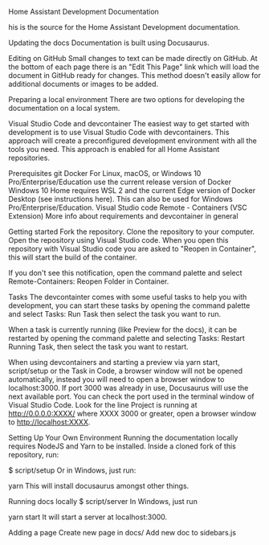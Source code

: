 Home Assistant Development Documentation

his is the source for the Home Assistant Development documentation.

Updating the docs
Documentation is built using Docusaurus.

Editing on GitHub
Small changes to text can be made directly on GitHub. At the bottom of each page there is an "Edit This Page" link which will load the document in GitHub ready for changes. This method doesn't easily allow for additional documents or images to be added.

Preparing a local environment
There are two options for developing the documentation on a local system.

Visual Studio Code and devcontainer
The easiest way to get started with development is to use Visual Studio Code with devcontainers. This approach will create a preconfigured development environment with all the tools you need. This approach is enabled for all Home Assistant repositories.

Prerequisites
git
Docker
For Linux, macOS, or Windows 10 Pro/Enterprise/Education use the current release version of Docker
Windows 10 Home requires WSL 2 and the current Edge version of Docker Desktop (see instructions here). This can also be used for Windows Pro/Enterprise/Education.
Visual Studio code
Remote - Containers (VSC Extension)
More info about requirements and devcontainer in general

Getting started
Fork the repository.
Clone the repository to your computer.
Open the repository using Visual Studio code.
When you open this repository with Visual Studio code you are asked to "Reopen in Container", this will start the build of the container.

If you don't see this notification, open the command palette and select Remote-Containers: Reopen Folder in Container.

Tasks
The devcontainter comes with some useful tasks to help you with development, you can start these tasks by opening the command palette and select Tasks: Run Task then select the task you want to run.

When a task is currently running (like Preview for the docs), it can be restarted by opening the command palette and selecting Tasks: Restart Running Task, then select the task you want to restart.

When using devcontainers and starting a preview via yarn start, script/setup or the Task in Code, a browser window will not be opened automatically, instead you will need to open a browser window to localhost:3000. If port 3000 was already in use, Docusaurus will use the next available port. You can check the port used in the terminal window of Visual Studio Code. Look for the line Project is running at http://0.0.0.0:XXXX/ where XXXX 3000 or greater, open a browser window to <http://localhost:XXXX>.

Setting Up Your Own Environment
Running the documentation locally requires NodeJS and Yarn to be installed. Inside a cloned fork of this repository, run:

$ script/setup
Or in Windows, just run:

yarn
This will install docusaurus amongst other things.

Running docs locally
$ script/server
In Windows, just run

yarn start
It will start a server at localhost:3000.

Adding a page
Create new page in docs/
Add new doc to sidebars.js
